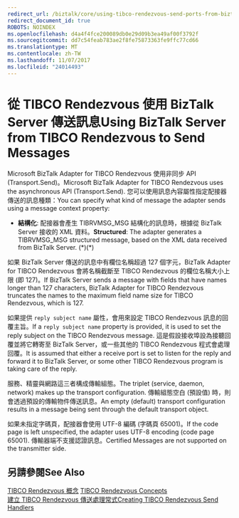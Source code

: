 ```yaml
---
redirect_url: /biztalk/core/using-tibco-rendezvous-send-ports-from-biztalk-server/
redirect_document_id: true
ROBOTS: NOINDEX
ms.openlocfilehash: d4a4f4fce200089db0e29d09b3ea49af00f3792f
ms.sourcegitcommit: dd7c54feab783ae2f8fe75873363fe9ffc77cd66
ms.translationtype: MT
ms.contentlocale: zh-TW
ms.lasthandoff: 11/07/2017
ms.locfileid: "24014493"
---
```

# <a name="using-biztalk-server-from-tibco-rendezvous-to-send-messages"></a><span data-ttu-id="2a76a-101">從 TIBCO Rendezvous 使用 BizTalk Server 傳送訊息</span><span class="sxs-lookup"><span data-stu-id="2a76a-101">Using BizTalk Server from TIBCO Rendezvous to Send Messages</span></span>
<span data-ttu-id="2a76a-102">Microsoft BizTalk Adapter for TIBCO Rendezvous 使用非同步 API (Transport.Send)。</span><span class="sxs-lookup"><span data-stu-id="2a76a-102">Microsoft BizTalk Adapter for TIBCO Rendezvous uses the asynchronous API (Transport.Send).</span></span> <span data-ttu-id="2a76a-103">您可以使用訊息內容屬性指定配接器傳送的訊息種類：</span><span class="sxs-lookup"><span data-stu-id="2a76a-103">You can specify what kind of message the adapter sends using a message context property:</span></span>  
  
-   <span data-ttu-id="2a76a-104">**結構化**: 配接器會產生 TIBRVMSG_MSG 結構化的訊息時，根據從 BizTalk Server 接收的 XML 資料。</span><span class="sxs-lookup"><span data-stu-id="2a76a-104">**Structured**: The adapter generates a TIBRVMSG_MSG structured message, based on the XML data received from BizTalk Server.</span></span> <span data-ttu-id="2a76a-105">(\*)</span><span class="sxs-lookup"><span data-stu-id="2a76a-105">(\*)</span></span>  
  
 <span data-ttu-id="2a76a-106">如果 BizTalk Server 傳送的訊息中有欄位名稱超過 127 個字元，BizTalk Adapter for TIBCO Rendezvous 會將名稱截斷至 TIBCO Rendezvous 的欄位名稱大小上限 (即 127)。</span><span class="sxs-lookup"><span data-stu-id="2a76a-106">If BizTalk Server sends a message with fields that have names longer than 127 characters, BizTalk Adapter for TIBCO Rendezvous truncates the names to the maximum field name size for TIBCO Rendezvous, which is 127.</span></span>  
  
 <span data-ttu-id="2a76a-107">如果提供 `reply subject name` 屬性，會用來設定 TIBCO Rendezvous 訊息的回覆主旨。</span><span class="sxs-lookup"><span data-stu-id="2a76a-107">If a `reply subject name` property is provided, it is used to set the reply subject on the TIBCO Rendezvous message.</span></span> <span data-ttu-id="2a76a-108">這是假設接收埠設為接聽回覆並將它轉寄至 BizTalk Server，或一些其他的 TIBCO Rendezvous 程式會處理回覆。</span><span class="sxs-lookup"><span data-stu-id="2a76a-108">It is assumed that either a receive port is set to listen for the reply and forward it to BizTalk Server, or some other TIBCO Rendezvous program is taking care of the reply.</span></span>  
  
 <span data-ttu-id="2a76a-109">服務、精靈與網路這三者構成傳輸組態。</span><span class="sxs-lookup"><span data-stu-id="2a76a-109">The triplet (service, daemon, network) makes up the transport configuration.</span></span> <span data-ttu-id="2a76a-110">傳輸組態空白 (預設值) 時，則會透過預設的傳輸物件傳送訊息。</span><span class="sxs-lookup"><span data-stu-id="2a76a-110">An empty (default) transport configuration results in a message being sent through the default transport object.</span></span>  
  
 <span data-ttu-id="2a76a-111">如果未指定字碼頁，配接器會使用 UTF-8 編碼 (字碼頁 65001)。</span><span class="sxs-lookup"><span data-stu-id="2a76a-111">If the code page is left unspecified, the adapter uses UTF-8 encoding (code page 65001).</span></span> <span data-ttu-id="2a76a-112">傳輸器端不支援認證訊息。</span><span class="sxs-lookup"><span data-stu-id="2a76a-112">Certified Messages are not supported on the transmitter side.</span></span>  
  
## <a name="see-also"></a><span data-ttu-id="2a76a-113">另請參閱</span><span class="sxs-lookup"><span data-stu-id="2a76a-113">See Also</span></span>  
 <span data-ttu-id="2a76a-114">[TIBCO Rendezvous 概念](../core/tibco-rendezvous-concepts.md) </span><span class="sxs-lookup"><span data-stu-id="2a76a-114">[TIBCO Rendezvous Concepts](../core/tibco-rendezvous-concepts.md) </span></span>  
 [<span data-ttu-id="2a76a-115">建立 TIBCO Rendezvous 傳送處理常式</span><span class="sxs-lookup"><span data-stu-id="2a76a-115">Creating TIBCO Rendezvous Send Handlers</span></span>](../core/creating-tibco-rendezvous-send-handlers.md)